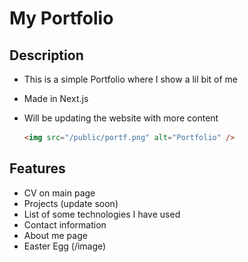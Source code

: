# My Portfolio

## Description

- This is a simple Portfolio where I show a lil bit of me
- Made in Next.js
- Will be updating the website with more content

    ```md
   <img src="/public/portf.png" alt="Portfolio" />
    ```
## Features

- CV on main page
- Projects (update soon)
- List of some technologies I have used
- Contact information
- About me page
- Easter Egg (/image)
